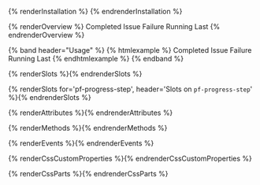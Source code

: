 {% renderInstallation %} {% endrenderInstallation %}

{% renderOverview %}
<pf-progress-stepper>
  <pf-progress-step variant="success">Completed</pf-progress-step>
  <pf-progress-step variant="warning">Issue</pf-progress-step>
  <pf-progress-step variant="danger">Failure</pf-progress-step>
  <pf-progress-step current variant="info">Running</pf-progress-step>
  <pf-progress-step>Last</pf-progress-step>
</pf-progress-stepper>
{% endrenderOverview %}

{% band header="Usage" %}
  {% htmlexample %}
  <pf-progress-stepper>
    <pf-progress-step variant="success">Completed</pf-progress-step>
    <pf-progress-step current variant="warning">Issue</pf-progress-step>
    <pf-progress-step variant="danger">Failure</pf-progress-step>
    <pf-progress-step variant="info">Running</pf-progress-step>
    <pf-progress-step>Last</pf-progress-step>
  </pf-progress-stepper>
  {% endhtmlexample %}
{% endband %}

{% renderSlots %}{% endrenderSlots %}

{% renderSlots for='pf-progress-step', header='Slots on `pf-progress-step`' %}{% endrenderSlots %}

{% renderAttributes %}{% endrenderAttributes %}

{% renderMethods %}{% endrenderMethods %}

{% renderEvents %}{% endrenderEvents %}

{% renderCssCustomProperties %}{% endrenderCssCustomProperties %}

{% renderCssParts %}{% endrenderCssParts %}
